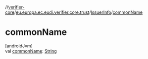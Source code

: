 //[verifier-core](../../../index.md)/[eu.europa.ec.eudi.verifier.core.trust](../index.md)/[IssuerInfo](index.md)/[commonName](common-name.md)

# commonName

[androidJvm]\
val [commonName](common-name.md): [String](https://kotlinlang.org/api/latest/jvm/stdlib/kotlin-stdlib/kotlin/-string/index.html)
